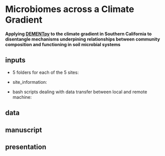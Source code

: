 # Microbiomes across a Climate Gradient

**Applying [DEMENTpy](https://github.com/bioatmosphere/DEMENTpy) to the climate gradient in Southern California to disentangle mechanisms underpining relationships between community composition and functioning in soil microbial systems**


## inputs
- 5 folders for each of the 5 sites:

- site_information:

- bash scripts dealing with data transfer between local and remote machine:

## data

## manuscript

## presentation
